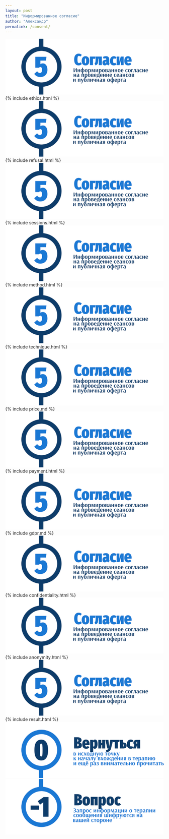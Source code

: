 ```yaml
---
layout: post
title: "Информированное согласие"
author: "Александр"
permalink: /consent/
---
```

![Psychotherapy for Russian-speaking IT professionals](/_img/5.png)
{% include ethics.html %}
![Psychotherapy for Russian-speaking IT professionals](/_img/5.png)
{% include refusal.html %}
![Psychotherapy for Russian-speaking IT professionals](/_img/5.png)
{% include sessions.html %}
![Psychotherapy for Russian-speaking IT professionals](/_img/5.png)
{% include method.html %}
![Psychotherapy for Russian-speaking IT professionals](/_img/5.png)
{% include technique.html %}
![Psychotherapy for Russian-speaking IT professionals](/_img/5.png)
{% include price.md %}
![Psychotherapy for Russian-speaking IT professionals](/_img/5.png)
{% include payment.html %}
![Psychotherapy for Russian-speaking IT professionals](/_img/5.png)
{% include gdpr.md %}
![Psychotherapy for Russian-speaking IT professionals](/_img/5.png)
{% include confidentiality.html %}
![Psychotherapy for Russian-speaking IT professionals](/_img/5.png)
{% include anonymity.html %}
![Psychotherapy for Russian-speaking IT professionals](/_img/5.png)
{% include result.html %}
<a href="/">![Psychotherapy for Russian-speaking IT professionals](/_img/0.png)</a>
<a href="https://bit.ly/3yhBEb4" target=_blank>![Вопросы ответы для пациента психотерапевта](/_img/-1.png)</a>	

